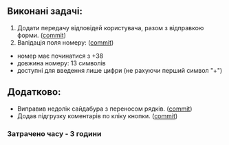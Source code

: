 ## Виконані задачі:
1. Додати передачу відповідей користувача, разом з відправкою форми. ([commit](https://github.com/blackkkout/test-spt/commit/e5d153f4d4dc3aaaa6a6af0ce68d6c86e2ae0343))
2. Валідація поля номеру: ([commit](https://github.com/blackkkout/test-spt/commit/72f62b5b60b76ec8e7c4e927a33a5ff4e62d9e59))
  - номер має починатися з +38
  - довжина номеру: 13 символів 
  - доступні для введення лише цифри (не рахуючи перший символ "+")

## Додатково:
- Виправив недолік сайдабура з переносом рядків. ([commit](https://github.com/blackkkout/test-spt/commit/3bc35b62cfdd157d10c75f5170416afd6ac62c15))
- Додав підгрузку коментарів по кліку кнопки. ([commit](https://github.com/blackkkout/test-spt/commit/3a59ce692913044111531892a891fa48ebc9b52c))
 
### Затрачено часу - 3 години
